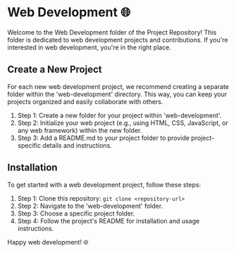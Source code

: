 # Web Development  🌐

Welcome to the Web Development folder of the Project Repository! This folder is dedicated to web development projects and contributions. If you're interested in web development, you're in the right place.



## Create a New Project

For each new web development project, we recommend creating a separate folder within the 'web-development' directory. This way, you can keep your projects organized and easily collaborate with others.

1. Step 1: Create a new folder for your project within 'web-development'.
2. Step 2: Initialize your web project (e.g., using HTML, CSS, JavaScript, or any web framework) within the new folder.
3. Step 3: Add a README.md to your project folder to provide project-specific details and instructions.

## Installation

To get started with a web development project, follow these steps:

1. Step 1: Clone this repository: `git clone <repository-url>`
2. Step 2: Navigate to the 'web-development' folder.
3. Step 3: Choose a specific project folder.
4. Step 4: Follow the project's README for installation and usage instructions.


Happy web development! 🌐
